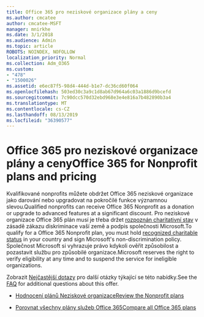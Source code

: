 ```yaml
---
title: Office 365 pro neziskové organizace plány a ceny
ms.author: cmcatee
author: cmcatee-MSFT
manager: mnirkhe
ms.date: 3/1/2018
ms.audience: Admin
ms.topic: article
ROBOTS: NOINDEX, NOFOLLOW
localization_priority: Normal
ms.collection: Adm_O365
ms.custom:
- "478"
- "1500026"
ms.assetid: e6ec87f5-98d4-444d-b1e7-dc36cd60f064
ms.openlocfilehash: 503ed30c3a9c1d8ab67d964a6c03a1886d9bcefd
ms.sourcegitcommit: 7c90dcc570d32ebd968e3e4e816a7b482890b3a4
ms.translationtype: MT
ms.contentlocale: cs-CZ
ms.lasthandoff: 08/13/2019
ms.locfileid: "36390577"
---
```

# <a name="office-365-for-nonprofit-plans-and-pricing"></a><span data-ttu-id="f2afd-102">Office 365 pro neziskové organizace plány a ceny</span><span class="sxs-lookup"><span data-stu-id="f2afd-102">Office 365 for Nonprofit plans and pricing</span></span>

<span data-ttu-id="f2afd-103">Kvalifikované nonprofits můžete obdržet Office 365 neziskové organizace jako darování nebo upgradovat na pokročilé funkce významnou slevou.</span><span class="sxs-lookup"><span data-stu-id="f2afd-103">Qualified nonprofits can receive Office 365 Nonprofit as a donation or upgrade to advanced features at a significant discount.</span></span> <span data-ttu-id="f2afd-104">Pro neziskové organizace Office 365 plán musí je třeba držet [rozpoznán charitativní stav](https://go.microsoft.com/fwlink/p/?LinkID=330253) v zásadě zákazu diskriminace vaší země a podpis společnosti Microsoft.</span><span class="sxs-lookup"><span data-stu-id="f2afd-104">To qualify for a Office 365 Nonprofit plan, you must hold [recognized charitable status](https://go.microsoft.com/fwlink/p/?LinkID=330253) in your country and sign Microsoft's non-discrimination policy.</span></span> <span data-ttu-id="f2afd-105">Společnost Microsoft si vyhrazuje právo kdykoli ověřit způsobilost a pozastavit službu pro způsobilé organizace.</span><span class="sxs-lookup"><span data-stu-id="f2afd-105">Microsoft reserves the right to verify eligibility at any time and to suspend the service for ineligible organizations.</span></span>
  
<span data-ttu-id="f2afd-106">Zobrazit [Nejčastější dotazy](https://products.office.com/nonprofit/office-365-nonprofit) pro další otázky týkající se této nabídky.</span><span class="sxs-lookup"><span data-stu-id="f2afd-106">See the [FAQ](https://products.office.com/nonprofit/office-365-nonprofit) for additional questions about this offer.</span></span>
  
- [<span data-ttu-id="f2afd-107">Hodnocení plánů Neziskové organizace</span><span class="sxs-lookup"><span data-stu-id="f2afd-107">Review the Nonprofit plans</span></span>](https://products.office.com/nonprofit/office-365-nonprofit-plans-and-pricing?tab=1)

- [<span data-ttu-id="f2afd-108">Porovnat všechny plány služeb Office 365</span><span class="sxs-lookup"><span data-stu-id="f2afd-108">Compare all Office 365 plans</span></span>](https://products.office.com/business/compare-more-office-365-for-business-plans)